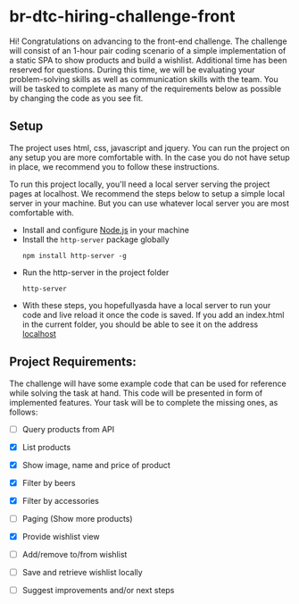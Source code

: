 # br-dtc-hiring-challenge-front

Hi! Congratulations on advancing to the front-end challenge.
The challenge will consist of an 1-hour pair coding scenario of a simple implementation of a static SPA to show products and build a wishlist.
Additional time has been reserved for questions. During this time, we will be evaluating your problem-solving skills as well as communication skills with the team.
You will be tasked to complete as many of the requirements below as possible by changing the code as you see fit.

## Setup

The project uses html, css, javascript and jquery.
You can run the project on any setup you are more comfortable with. In the case you do not have setup in place, we recommend you to follow these instructions.

To run this project locally, you'll need a local server serving the project pages at localhost. We recommend the steps below to setup a simple local server in your machine. But you can use whatever local server you are most comfortable with.
 - Install and configure [Node.js](https://nodejs.org/en/) in your machine
 - Install the `http-server` package globally
    ```
    npm install http-server -g
    ```
 - Run the http-server in the project folder
    ```
    http-server
    ```
 - With these steps, you hopefullyasda have a local server to run your code and live reload it once the code is saved. If you add an index.html in the current folder, you should be able to see it on the address [localhost](http://127.0.0.1:8080)

## Project Requirements:

The challenge will have some example code that can be used for reference while solving the task at hand. This code will be presented in form of implemented features. Your task will be to complete the missing ones, as follows:

 - [ ] Query products from API
 - [x] List products
 - [x] Show image, name and price of product
 - [x] Filter by beers
 - [x] Filter by accessories
 - [ ] Paging (Show more products)
 - [x] Provide wishlist view
 - [ ] Add/remove to/from wishlist
 - [ ] Save and retrieve wishlist locally
 - [ ] Suggest improvements and/or next steps

